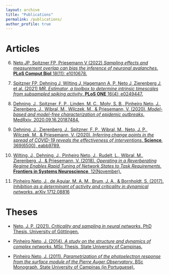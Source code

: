 ```yaml
---
layout: archive
title: "Publications"
permalink: /publications/
author_profile: true
---
```


# Articles

6. [Neto JP, Spitzner FP, Priesemann V (2022) *Sampling effects and measurement overlap can bias the inference of neuronal avalanches*. **PLoS Comput Biol** 18(11): e1010678.](https://doi.org/10.1371/journal.pcbi.1010678)

5. [Spitzner FP, Dehning J, Wilting J, Hagemann A, P. Neto J, Zierenberg J, et al. (2021) *MR. Estimator, a toolbox to determine intrinsic timescales from subsampled spiking activity*. **PLoS ONE** 16(4): e0249447.](https://doi.org/10.1371/journal.pone.0249447)

4. [Dehning, J., Spitzner, F. P., Linden, M. C., Mohr, S. B., Pinheiro Neto, J., Zierenberg, J., Wibral, M., Wilczek, M., & Priesemann, V. (2020). *Model-based and model-free characterization of epidemic outbreaks*. MedRxiv, 2020.09.16.20187484.](http://medrxiv.org/content/early/2020/09/18/2020.09.16.20187484.abstract)

3. [Dehning, J., Zierenberg, J., Spitzner, F. P., Wibral, M., Neto, J. P., Wilczek, M., & Priesemann, V. (2020). *Inferring change points in the spread of COVID-19 reveals the effectiveness of interventions*. **Science**, 369(6500), eabb9789.](https://doi.org/10.1126/science.abb9789) 

2. [Wilting, J., Dehning, J., Pinheiro Neto, J., Rudelt, L., Wibral, M., Zierenberg, J., & Priesemann, V. (2018). *Operating in a Reverberating Regime Enables Rapid Tuning of Network States to Task Requirements*. **Frontiers in Systems Neuroscience**, 12(November).](https://doi.org/10.3389/fnsys.2018.00055)

1. [Pinheiro Neto, J., de Aguiar, M. A. M., Brum, J. A., & Bornholdt, S. (2017). *Inhibition as a determinant of activity and criticality in dynamical networks*. arXiv 1712.08816](http://arxiv.org/abs/1712.08816)

# Theses

- [Neto, J. P. (2021). *Criticality and sampling in neural networks*. PhD Thesis, University of Göttingen.](http://joaopn.github.io/files/dissertations/PhD_Thesis.pdf)

- [Pinheiro Neto, J. (2014). *A study on the structure and dynamics of complex networks*. MSc Thesis, State University of Campinas.](http://joaopn.github.io/files/dissertations/MSc_Dissertation.pdf)

- [Pinheiro Neto, J. (2011). *Parametrization of the photoelectron response from the surface module of the Pierre Auger Observatory*. BSc Monograph, State University of Campinas (in Portuguese).](http://joaopn.github.io/files/dissertations/BSc_Monograph.pdf) 